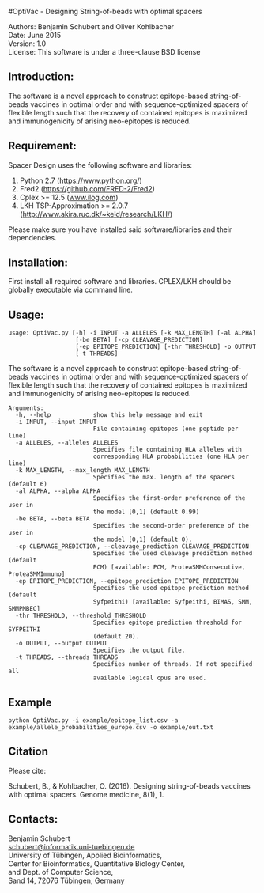 #OptiVac - Designing String-of-beads with optimal spacers

Authors: Benjamin Schubert and Oliver Kohlbacher   
Date: June 2015   
Version: 1.0  
License: This software is under a three-clause BSD license  


Introduction:
-------------
The software is a novel approach to construct epitope-based string-of-beads
vaccines in optimal order and with sequence-optimized spacers of flexible length
such that the recovery of contained epitopes is maximized and immunogenicity of 
arising neo-epitopes is reduced. 

Requirement:
-------------
Spacer Design uses the following software and libraries:

 1.  Python 2.7 (https://www.python.org/)
 2.  Fred2 (https://github.com/FRED-2/Fred2)
 3.  Cplex >= 12.5 (www.ilog.com)
 4.  LKH TSP-Approximation >= 2.0.7 (http://www.akira.ruc.dk/~keld/research/LKH/)

Please make sure you have installed said software/libraries
and their dependencies.


Installation:
-------------
First install all required software and libraries. CPLEX/LKH should be globally executable
via command line. 


Usage:
-------------
```
usage: OptiVac.py [-h] -i INPUT -a ALLELES [-k MAX_LENGTH] [-al ALPHA]
                   [-be BETA] [-cp CLEAVAGE_PREDICTION]
                   [-ep EPITOPE_PREDICTION] [-thr THRESHOLD] -o OUTPUT
                   [-t THREADS]
```

The software is a novel approach to construct epitope-based string-of-beads
vaccines in optimal order and with sequence-optimized spacers of flexible
length such that the recovery of contained epitopes is maximized and
immunogenicity of arising neo-epitopes is reduced.
```
Arguments:
  -h, --help            show this help message and exit
  -i INPUT, --input INPUT
                        File containing epitopes (one peptide per line)
  -a ALLELES, --alleles ALLELES
                        Specifies file containing HLA alleles with
                        corresponding HLA probabilities (one HLA per line)
  -k MAX_LENGTH, --max_length MAX_LENGTH
                        Specifies the max. length of the spacers (default 6)
  -al ALPHA, --alpha ALPHA
                        Specifies the first-order preference of the user in
                        the model [0,1] (default 0.99)
  -be BETA, --beta BETA
                        Specifies the second-order preference of the user in
                        the model [0,1] (default 0).
  -cp CLEAVAGE_PREDICTION, --cleavage_prediction CLEAVAGE_PREDICTION
                        Specifies the used cleavage prediction method (default
                        PCM) [available: PCM, ProteaSMMConsecutive, ProteaSMMImmuno]
  -ep EPITOPE_PREDICTION, --epitope_prediction EPITOPE_PREDICTION
                        Specifies the used epitope prediction method (default
                        Syfpeithi) [available: Syfpeithi, BIMAS, SMM, SMMPMBEC]
  -thr THRESHOLD, --threshold THRESHOLD
                        Specifies epitope prediction threshold for SYFPEITHI
                        (default 20).
  -o OUTPUT, --output OUTPUT
                        Specifies the output file.
  -t THREADS, --threads THREADS
                        Specifies number of threads. If not specified all
                        available logical cpus are used.
```
Example
------
```
python OptiVac.py -i example/epitope_list.csv -a example/allele_probabilities_europe.csv -o example/out.txt
```

Citation
-------

Please cite:

Schubert, B., & Kohlbacher, O. (2016). Designing string-of-beads vaccines with optimal spacers. Genome medicine, 8(1), 1.


Contacts:
---------

Benjamin Schubert   
schubert@informatik.uni-tuebingen.de   
University of Tübingen, Applied Bioinformatics,   
Center for Bioinformatics, Quantitative Biology Center,   
and Dept. of Computer Science,   
Sand 14, 72076 Tübingen, Germany
